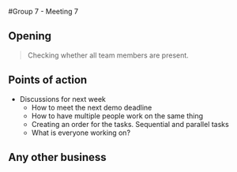 #Group 7 - Meeting 7

## Opening
> Checking whether all team members are present.

## Points of action

* Discussions for next week
	* How to meet the next demo deadline
	* How to have multiple people work on the same thing
	* Creating an order for the tasks. Sequential and parallel tasks
	* What is everyone working on?

## Any other business